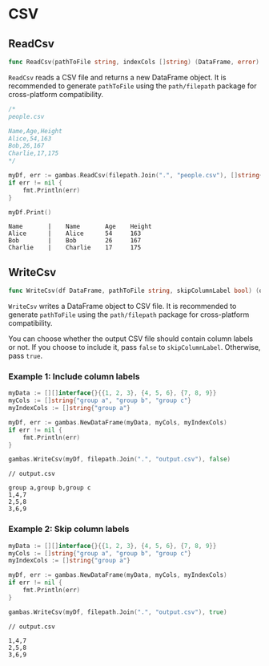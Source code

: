 # CSV

## ReadCsv

```go
func ReadCsv(pathToFile string, indexCols []string) (DataFrame, error)
```

`ReadCsv` reads a CSV file and returns a new DataFrame object. It is recommended to generate `pathToFile` using the `path/filepath` package for cross-platform compatibility.

```go
/*
people.csv

Name,Age,Height
Alice,54,163
Bob,26,167
Charlie,17,175
*/

myDf, err := gambas.ReadCsv(filepath.Join(".", "people.csv"), []string{"Name"})
if err != nil {
    fmt.Println(err)
}

myDf.Print()
```
```
Name       |    Name       Age    Height    
Alice      |    Alice      54     163       
Bob        |    Bob        26     167       
Charlie    |    Charlie    17     175   
```

## WriteCsv

```go
func WriteCsv(df DataFrame, pathToFile string, skipColumnLabel bool) (os.FileInfo, error)
```

`WriteCsv` writes a DataFrame object to CSV file. It is recommended to generate `pathToFile` using the `path/filepath` package for cross-platform compatibility.

You can choose whether the output CSV file should contain column labels or not. If you choose to include it, pass `false` to `skipColumnLabel`. Otherwise, pass `true`.

### Example 1: Include column labels

```go
myData := [][]interface{}{{1, 2, 3}, {4, 5, 6}, {7, 8, 9}}
myCols := []string{"group a", "group b", "group c"}
myIndexCols := []string{"group a"}

myDf, err := gambas.NewDataFrame(myData, myCols, myIndexCols)
if err != nil {
    fmt.Println(err)
}

gambas.WriteCsv(myDf, filepath.Join(".", "output.csv"), false)
```
```
// output.csv

group a,group b,group c
1,4,7
2,5,8
3,6,9
```

### Example 2: Skip column labels

```go
myData := [][]interface{}{{1, 2, 3}, {4, 5, 6}, {7, 8, 9}}
myCols := []string{"group a", "group b", "group c"}
myIndexCols := []string{"group a"}

myDf, err := gambas.NewDataFrame(myData, myCols, myIndexCols)
if err != nil {
    fmt.Println(err)
}

gambas.WriteCsv(myDf, filepath.Join(".", "output.csv"), true)
```
```
// output.csv

1,4,7
2,5,8
3,6,9
```